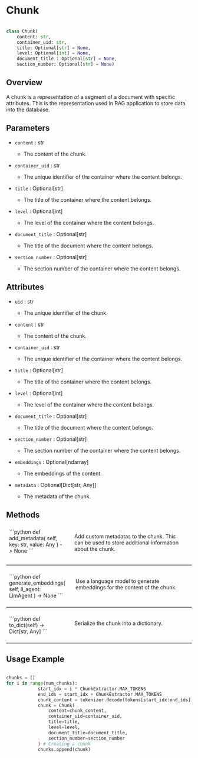 # Chunk

```python

class Chunk(
    content: str, 
    container_uid: str, 
    title: Optional[str] = None, 
    level: Optional[int] = None, 
    document_title : Optional[str] = None, 
    section_number: Optional[str] = None)

```

## Overview 

A chunk is a representation of a segment of a document with specific attributes. This is the representation used in RAG application to store data into the database.

## Parameters

- `content` : str
    - The content of the chunk.

- `container_uid` : str
    - The unique identifier of the container where the content belongs.

- `title` : Optional[str]
    - The title of the container where the content belongs.

- `level` : Optional[int]
    - The level of the container where the content belongs.

- `document_title` : Optional[str]
    - The title of the document where the content belongs.

- `section_number` : Optional[str]
    - The section number of the container where the content belongs.

## Attributes 

- `uid` : str
    - The unique identifier of the chunk.

- `content` : str
    - The content of the chunk.

- `container_uid` : str
    - The unique identifier of the container where the content belongs.

- `title` : Optional[str]
    - The title of the container where the content belongs.

- `level` : Optional[int]
    - The level of the container where the content belongs.

- `document_title` : Optional[str]
    - The title of the document where the content belongs.

- `section_number` : Optional[str]
    - The section number of the container where the content belongs.

- `embeddings` : Optional[ndarray]
    - The embeddings of the content.

- `metadata` : Optional[Dict[str, Any]]
    - The metadata of the chunk.


## Methods

<div style="display: flex; flex-direction: row; justify-content: space-between; magin-bottom: 10px">
    <div style="flex: 1; padding: 8px;">
        ```python
        def add_metadata(
            self, 
            key: str, 
            value: Any
            ) -> None
        ```
    </div>
    <div style="flex: 2; padding: 20px; ">
        Add custom metadatas to the chunk. This can be used to store additional information about the chunk.
    </div>
</div>

<hr style="border: none; border-top: 1px solid #ccc; margin 20px 0;">

<div style="display: flex; flex-direction: row; justify-content: space-between; magin-bottom: 10px">
    <div style="flex: 1; padding: 8px;">
        ```python
        def generate_embeddings(
            self, 
            ll_agent: LlmAgent
            ) -> None
        ```
    </div>
    <div style="flex: 2; padding: 20px; ">
        Use a language model to generate embeddings for the content of the chunk. 
    </div>
</div>

<hr style="border: none; border-top: 1px solid #ccc; margin 20px 0;">

<div style="display: flex; flex-direction: row; justify-content: space-between; magin-bottom: 10px">
    <div style="flex: 1; padding: 8px;">
        ```python
        def to_dict(self) -> Dict[str, Any]
        ```
    </div>
    <div style="flex: 2; padding: 20px; ">
        Serialize the chunk into a dictionary.
    </div>
</div>

<hr style="border: none; border-top: 1px solid #ccc; margin 20px 0;">


## Usage Example

```python

chunks = []
for i in range(num_chunks):
            start_idx = i * ChunkExtractor.MAX_TOKENS
            end_ids = start_idx + ChunkExtractor.MAX_TOKENS
            chunk_content = tokenizer.decode(tokens[start_idx:end_ids])
            chunk = Chunk(
                content=chunk_content,
                container_uid=container_uid,
                title=title,
                level=level,
                document_title=document_title,
                section_number=section_number
            ) # Creating a chunk
            chunks.append(chunk)

```